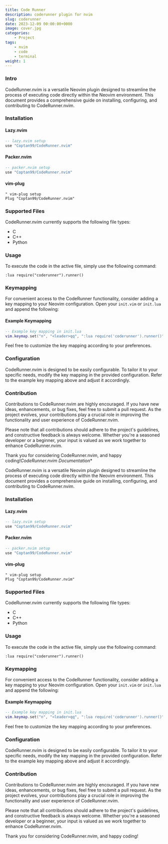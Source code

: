 ```yaml
---
title: Code Runner
description: coderunner plugin for nvim
slug: coderunner
date: 2023-12-09 00:00:00+0000
image: cover.jpg
categories:
    - Project
tags:
    - nvim
    - code
    - terminal
weight: 1
---
```


### Intro

CodeRunner.nvim is a versatile Neovim plugin designed to streamline the process of executing code directly within the Neovim environment. This document provides a comprehensive guide on installing, configuring, and contributing to CodeRunner.nvim.

### Installation

#### Lazy.nvim

```lua
-- lazy.nvim setup
use "Coptan99/CodeRunner.nvim"
```

#### Packer.nvim

```lua
-- packer.nvim setup
use "Coptan99/CodeRunner.nvim"
```

#### vim-plug

```vim
" vim-plug setup
Plug "Coptan99/CodeRunner.nvim"
```

### Supported Files

CodeRunner.nvim currently supports the following file types:

- C
- C++
- Python

### Usage

To execute the code in the active file, simply use the following command:

```vim
:lua require("coderunner").runner()
```

### Keymapping

For convenient access to the CodeRunner functionality, consider adding a key mapping to your Neovim configuration. Open your `init.vim` or `init.lua` and append the following:

#### Example Keymapping

```lua
-- Example key mapping in init.lua
vim.keymap.set("n", "<leader>qq", ":lua require('coderunner').runner()")
```

Feel free to customize the key mapping according to your preferences.

### Configuration

CodeRunner.nvim is designed to be easily configurable. To tailor it to your specific needs, modify the key mapping in the provided configuration. Refer to the example key mapping above and adjust it accordingly.

### Contribution

Contributions to CodeRunner.nvim are highly encouraged. If you have new ideas, enhancements, or bug fixes, feel free to submit a pull request. As the project evolves, your contributions play a crucial role in improving the functionality and user experience of CodeRunner.nvim.

Please note that all contributions should adhere to the project's guidelines, and constructive feedback is always welcome. Whether you're a seasoned developer or a beginner, your input is valued as we work together to enhance CodeRunner.nvim.

Thank you for considering CodeRunner.nvim, and happy coding!*CodeRunner.nvim Documentation**

CodeRunner.nvim is a versatile Neovim plugin designed to streamline the process of executing code directly within the Neovim environment. This document provides a comprehensive guide on installing, configuring, and contributing to CodeRunner.nvim.

### Installation

#### Lazy.nvim

```lua
-- lazy.nvim setup
use "Coptan99/CodeRunner.nvim"
```

#### Packer.nvim

```lua
-- packer.nvim setup
use "Coptan99/CodeRunner.nvim"
```

#### vim-plug

```vim
" vim-plug setup
Plug "Coptan99/CodeRunner.nvim"
```

### Supported Files

CodeRunner.nvim currently supports the following file types:

- C
- C++
- Python

### Usage

To execute the code in the active file, simply use the following command:

```vim
:lua require("coderunner").runner()
```

### Keymapping

For convenient access to the CodeRunner functionality, consider adding a key mapping to your Neovim configuration. Open your `init.vim` or `init.lua` and append the following:

#### Example Keymapping

```lua
-- Example key mapping in init.lua
vim.keymap.set("n", "<leader>qq", ":lua require('coderunner').runner()")
```

Feel free to customize the key mapping according to your preferences.

### Configuration

CodeRunner.nvim is designed to be easily configurable. To tailor it to your specific needs, modify the key mapping in the provided configuration. Refer to the example key mapping above and adjust it accordingly.

### Contribution

Contributions to CodeRunner.nvim are highly encouraged. If you have new ideas, enhancements, or bug fixes, feel free to submit a pull request. As the project evolves, your contributions play a crucial role in improving the functionality and user experience of CodeRunner.nvim.

Please note that all contributions should adhere to the project's guidelines, and constructive feedback is always welcome. Whether you're a seasoned developer or a beginner, your input is valued as we work together to enhance CodeRunner.nvim.

Thank you for considering CodeRunner.nvim, and happy coding!
